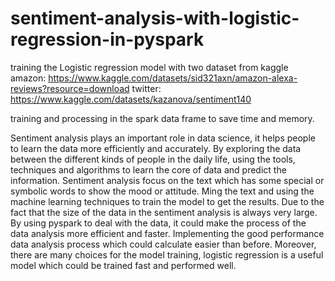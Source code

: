 # sentiment-analysis-with-logistic-regression-in-pyspark
training the Logistic regression model with two dataset from kaggle
amazon: https://www.kaggle.com/datasets/sid321axn/amazon-alexa-reviews?resource=download
twitter: https://www.kaggle.com/datasets/kazanova/sentiment140

training and processing in the spark data frame to save time and memory.

Sentiment analysis plays an important role in data science, it helps people to learn the data more efficiently and accurately. By exploring the data between the different kinds of people in the daily life, using the tools, techniques and algorithms to learn the core of data and predict the information. Sentiment analysis focus on the text which has some special or symbolic words to show the mood or attitude. Ming the text and using the machine learning techniques to train the model to get the results. Due to the fact that the size of the data in the sentiment analysis is always very large. By using pyspark to deal with the data, it could make the process of the data analysis more efficient and faster. Implementing the good performance data analysis process which could calculate easier than before. Moreover, there are many choices for the model training, logistic regression is a useful model which could be trained fast and performed well.
